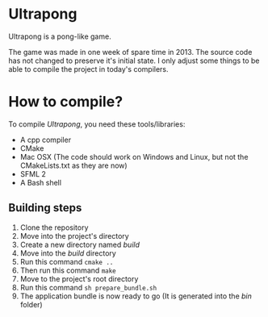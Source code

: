 # Ultrapong
Ultrapong is a pong-like game. 

The game was made in one week of spare time in 2013. The source code has not changed
to preserve it's initial state. I only adjust some things to be able to compile the project
in today's compilers.

# How to compile?
To compile _Ultrapong_, you need these tools/libraries:
- A cpp compiler
- CMake
- Mac OSX (The code should work on Windows and Linux, but not the CMakeLists.txt as they are now)
- SFML 2
- A Bash shell

## Building steps
1. Clone the repository
2. Move into the project's directory
3. Create a new directory named _build_
4. Move into the _build_ directory
5. Run this command `cmake ..`
6. Then run this command `make`
7. Move to the project's root directory
8. Run this command `sh prepare_bundle.sh`
9. The application bundle is now ready to go (It is generated into the _bin_ folder)
